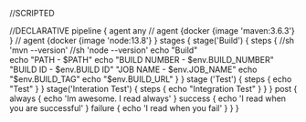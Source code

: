 //SCRIPTED

//DECLARATIVE
pipeline {
    agent any
    // agent {docker {image 'maven:3.6.3'} }
    // agent {docker {image 'node:13.8'} }
    stages {
        stage('Build') {
            steps {
                //sh 'mvn --version'
                //sh 'node --version'
                echo "Build"  
                echo "PATH -  $PATH"
                echo "BUILD NUMBER - $env.BUILD_NUMBER"
                "BUILD ID - $env.BUILD ID"
                "JOB NAME - $env.JOB_NAME"
                echo "$env.BUILD_TAG"
                echo "$env.BUILD_URL"
            }
        }
        stage ('Test') {
            steps {
                echo "Test"
            }
        }
        stage('Interation Test') {
            steps {
                echo "Integration Test"
            }
        }
    }
post {
        always {
            echo 'Im awesome. I read always'
        }
        success {
            echo 'I read when you are successful'
        }
        failure {
           echo 'I read when you fail'
        }
    }
}
